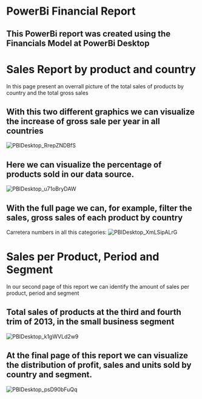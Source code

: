 # PowerBi Financial Report

## This PowerBi report was created using the Financials Model at PowerBi Desktop


# Sales Report by product and country



In this page present an overrall picture of the total sales of products by country and the total gross sales


## With this two different graphics we can visualize the increase of gross sale per year in all countries

![PBIDesktop_RrepZNDBfS](https://github.com/user-attachments/assets/9122fa78-780b-4dcd-9fcb-f75c6e3efa71)


## Here we can visualize the percentage of products sold in our data source.

![PBIDesktop_u71oBryDAW](https://github.com/user-attachments/assets/48e6bb8e-bf6e-4887-8cc5-f7bc6cb93f52)

## With the full page we can, for example, filter the sales, gross sales of each product by country
Carretera numbers in all this categories:
![PBIDesktop_XmLSipALrG](https://github.com/user-attachments/assets/15859b01-c6a3-44bd-89db-b161cd6ebb85)




# Sales per Product, Period and Segment

In our second page of this report we can identify the amount of sales per product, period and segment 

## Total sales of products at the third and fourth trim of 2013, in the small business segment

![PBIDesktop_k1gWVLd2w9](https://github.com/user-attachments/assets/87f18937-cd57-443d-aa87-3e2a0587297a)





## At the final page of this report we can visualize the distribution of profit, sales and units sold by country and segment.



![PBIDesktop_psD90bFuQq](https://github.com/user-attachments/assets/a26acc5a-36cd-4bd4-87ee-7ef778fed1d6)

